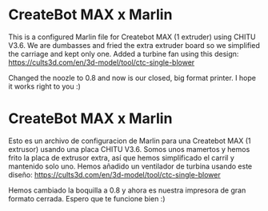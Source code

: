 # CreateBot MAX x Marlin
This is a configured Marlin file for Createbot MAX (1 extruder) using CHITU V3.6. 
We are dumbasses and fried the extra extruder board so we simplified the carriage and kept only one. 
Added a turbine fan using this design: 
 https://cults3d.com/en/3d-model/tool/ctc-single-blower 

Changed the noozle to 0.8 and now is our closed, big format printer. 
I hope it works right to you :) 


# CreateBot MAX x Marlin 
Esto es un archivo de configuracion de Marlin para una Createbot MAX (1 extrusor) usando una placa CHITU V3.6. 
Somos unos mamertos y hemos frito la placa de extrusor extra, así que hemos simplificado el carril y mantenido solo uno. 
Hemos añadido un ventilador de turbina usando este diseño: 
 https://cults3d.com/en/3d-model/tool/ctc-single-blower 

 Hemos cambiado la boquilla a 0.8 y ahora es nuestra impresora de gran formato cerrada. 
 Espero que te funcione bien :) 
